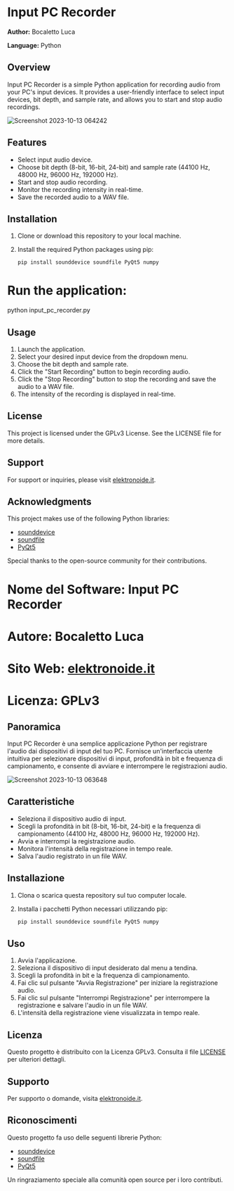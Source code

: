 # Input PC Recorder

**Author:** Bocaletto Luca

**Language:** Python

## Overview

Input PC Recorder is a simple Python application for recording audio from your PC's input devices. It provides a user-friendly interface to select input devices, bit depth, and sample rate, and allows you to start and stop audio recordings.

![Screenshot 2023-10-13 064242](https://github.com/elektronoide/Input-PC-Recorder/assets/134635227/98cb4bed-0fd4-4d23-abd9-f50903023535)

## Features

- Select input audio device.
- Choose bit depth (8-bit, 16-bit, 24-bit) and sample rate (44100 Hz, 48000 Hz, 96000 Hz, 192000 Hz).
- Start and stop audio recording.
- Monitor the recording intensity in real-time.
- Save the recorded audio to a WAV file.

## Installation

1. Clone or download this repository to your local machine.
2. Install the required Python packages using pip:

   ```bash
   pip install sounddevice soundfile PyQt5 numpy

# Run the application:

python input_pc_recorder.py

## Usage

1. Launch the application.
2. Select your desired input device from the dropdown menu.
3. Choose the bit depth and sample rate.
4. Click the "Start Recording" button to begin recording audio.
5. Click the "Stop Recording" button to stop the recording and save the audio to a WAV file.
6. The intensity of the recording is displayed in real-time.

## License

This project is licensed under the GPLv3 License. See the LICENSE file for more details.

## Support

For support or inquiries, please visit [elektronoide.it](https://www.elektronoide.it).

## Acknowledgments

This project makes use of the following Python libraries:

- [sounddevice](https://python-sounddevice.readthedocs.io/en/1.0.3/)
- [soundfile](https://pysoundfile.readthedocs.io/en/0.10.3/)
- [PyQt5](https://www.riverbankcomputing.com/static/Docs/PyQt5/)

Special thanks to the open-source community for their contributions.

# Nome del Software: Input PC Recorder
# Autore: Bocaletto Luca
# Sito Web: [elektronoide.it](https://www.elektronoide.it)
# Licenza: GPLv3

## Panoramica

Input PC Recorder è una semplice applicazione Python per registrare l'audio dai dispositivi di input del tuo PC. Fornisce un'interfaccia utente intuitiva per selezionare dispositivi di input, profondità in bit e frequenza di campionamento, e consente di avviare e interrompere le registrazioni audio.

![Screenshot 2023-10-13 063648](https://github.com/elektronoide/Input-PC-Recorder/assets/134635227/085051f5-4400-45d4-b80c-8daf0b09a40d)

## Caratteristiche

- Seleziona il dispositivo audio di input.
- Scegli la profondità in bit (8-bit, 16-bit, 24-bit) e la frequenza di campionamento (44100 Hz, 48000 Hz, 96000 Hz, 192000 Hz).
- Avvia e interrompi la registrazione audio.
- Monitora l'intensità della registrazione in tempo reale.
- Salva l'audio registrato in un file WAV.

## Installazione

1. Clona o scarica questa repository sul tuo computer locale.
2. Installa i pacchetti Python necessari utilizzando pip:

   ```bash
   pip install sounddevice soundfile PyQt5 numpy

## Uso

1. Avvia l'applicazione.
2. Seleziona il dispositivo di input desiderato dal menu a tendina.
3. Scegli la profondità in bit e la frequenza di campionamento.
4. Fai clic sul pulsante "Avvia Registrazione" per iniziare la registrazione audio.
5. Fai clic sul pulsante "Interrompi Registrazione" per interrompere la registrazione e salvare l'audio in un file WAV.
6. L'intensità della registrazione viene visualizzata in tempo reale.

## Licenza

Questo progetto è distribuito con la Licenza GPLv3. Consulta il file [LICENSE](LICENSE) per ulteriori dettagli.

## Supporto

Per supporto o domande, visita [elektronoide.it](https://www.elektronoide.it).

## Riconoscimenti

Questo progetto fa uso delle seguenti librerie Python:

- [sounddevice](https://python-sounddevice.readthedocs.io/en/1.0.3/)
- [soundfile](https://pysoundfile.readthedocs.io/en/0.10.3/)
- [PyQt5](https://www.riverbankcomputing.com/static/Docs/PyQt5/)

Un ringraziamento speciale alla comunità open source per i loro contributi.
